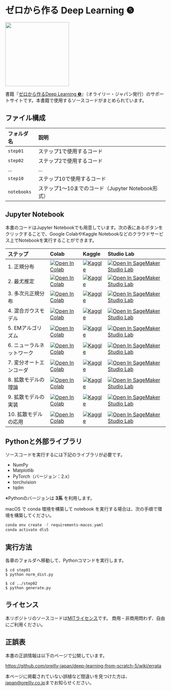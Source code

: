 ゼロから作る Deep Learning ❺
=============================

[<img src="https://raw.githubusercontent.com/oreilly-japan/deep-learning-from-scratch-5/images/cover.png" width="200px">](https://www.amazon.co.jp/dp/4814400594/)


書籍『[ゼロから作るDeep Learning ❺](https://www.amazon.co.jp/dp/4814400594/)』（オライリー・ジャパン発行）のサポートサイトです。本書籍で使用するソースコードがまとめられています。


## ファイル構成

|フォルダ名 |説明                             |
|:--        |:--                              |
|`step01`   |ステップ1で使用するコード  |
|`step02`   |ステップ2で使用するコード  |
|...        |...                              |
|`step10`   |ステップ10で使用するコード |
|`notebooks`   |ステップ1〜10までのコード（Jupyter Notebook形式）|


## Jupyter Notebook

本書のコードはJupyter Notebookでも用意しています。次の表にあるボタンをクリックすることで、Google ColabやKaggle Notebookなどのクラウドサービス上でNotebookを実行することができます。

| ステップ | Colab | Kaggle | Studio Lab |
| :--- | :--- | :--- | :--- |
| 1. 正規分布 | [![Open In Colab](https://colab.research.google.com/assets/colab-badge.svg)](https://colab.research.google.com/github/oreilly-japan/deep-learning-from-scratch-5/blob/master/notebooks/01_normal.ipynb) | [![Kaggle](https://kaggle.com/static/images/open-in-kaggle.svg)](https://kaggle.com/kernels/welcome?src=https://github.com/oreilly-japan/deep-learning-from-scratch-5/blob/master/notebooks/01_normal.ipynb) | [![Open In SageMaker Studio Lab](https://studiolab.sagemaker.aws/studiolab.svg)](https://studiolab.sagemaker.aws/import/github/oreilly-japan/deep-learning-from-scratch-5/blob/master/notebooks/01_normal.ipynb) |
| 2. 最尤推定 | [![Open In Colab](https://colab.research.google.com/assets/colab-badge.svg)](https://colab.research.google.com/github/oreilly-japan/deep-learning-from-scratch-5/blob/master/notebooks/02_mle.ipynb) | [![Kaggle](https://kaggle.com/static/images/open-in-kaggle.svg)](https://kaggle.com/kernels/welcome?src=https://github.com/oreilly-japan/deep-learning-from-scratch-5/blob/master/notebooks/02_mle.ipynb) | [![Open In SageMaker Studio Lab](https://studiolab.sagemaker.aws/studiolab.svg)](https://studiolab.sagemaker.aws/import/github/oreilly-japan/deep-learning-from-scratch-5/blob/master/notebooks/02_mle.ipynb) |
| 3. 多次元正規分布 | [![Open In Colab](https://colab.research.google.com/assets/colab-badge.svg)](https://colab.research.google.com/github/oreilly-japan/deep-learning-from-scratch-5/blob/master/notebooks/03_multi_normal.ipynb) | [![Kaggle](https://kaggle.com/static/images/open-in-kaggle.svg)](https://kaggle.com/kernels/welcome?src=https://github.com/oreilly-japan/deep-learning-from-scratch-5/blob/master/notebooks/03_multi_normal.ipynb) | [![Open In SageMaker Studio Lab](https://studiolab.sagemaker.aws/studiolab.svg)](https://studiolab.sagemaker.aws/import/github/oreilly-japan/deep-learning-from-scratch-5/blob/master/notebooks/03_multi_normal.ipynb) |
| 4. 混合ガウスモデル | [![Open In Colab](https://colab.research.google.com/assets/colab-badge.svg)](https://colab.research.google.com/github/oreilly-japan/deep-learning-from-scratch-5/blob/master/notebooks/04_gmm.ipynb) | [![Kaggle](https://kaggle.com/static/images/open-in-kaggle.svg)](https://kaggle.com/kernels/welcome?src=https://github.com/oreilly-japan/deep-learning-from-scratch-5/blob/master/notebooks/04_gmm.ipynb) | [![Open In SageMaker Studio Lab](https://studiolab.sagemaker.aws/studiolab.svg)](https://studiolab.sagemaker.aws/import/github/oreilly-japan/deep-learning-from-scratch-5/blob/master/notebooks/04_gmm.ipynb) |
| 5. EMアルゴリズム | [![Open In Colab](https://colab.research.google.com/assets/colab-badge.svg)](https://colab.research.google.com/github/oreilly-japan/deep-learning-from-scratch-5/blob/master/notebooks/05_em.ipynb) | [![Kaggle](https://kaggle.com/static/images/open-in-kaggle.svg)](https://kaggle.com/kernels/welcome?src=https://github.com/oreilly-japan/deep-learning-from-scratch-5/blob/master/notebooks/05_em.ipynb) | [![Open In SageMaker Studio Lab](https://studiolab.sagemaker.aws/studiolab.svg)](https://studiolab.sagemaker.aws/import/github/oreilly-japan/deep-learning-from-scratch-5/blob/master/notebooks/05_em.ipynb) |
| 6. ニューラルネットワーク | [![Open In Colab](https://colab.research.google.com/assets/colab-badge.svg)](https://colab.research.google.com/github/oreilly-japan/deep-learning-from-scratch-5/blob/master/notebooks/06_pytorch.ipynb) | [![Kaggle](https://kaggle.com/static/images/open-in-kaggle.svg)](https://kaggle.com/kernels/welcome?src=https://github.com/oreilly-japan/deep-learning-from-scratch-5/blob/master/notebooks/06_pytorch.ipynb) | [![Open In SageMaker Studio Lab](https://studiolab.sagemaker.aws/studiolab.svg)](https://studiolab.sagemaker.aws/import/github/oreilly-japan/deep-learning-from-scratch-5/blob/master/notebooks/06_pytorch.ipynb) |
| 7. 変分オートエンコーダ | [![Open In Colab](https://colab.research.google.com/assets/colab-badge.svg)](https://colab.research.google.com/github/oreilly-japan/deep-learning-from-scratch-5/blob/master/notebooks/07_vae.ipynb) | [![Kaggle](https://kaggle.com/static/images/open-in-kaggle.svg)](https://kaggle.com/kernels/welcome?src=https://github.com/oreilly-japan/deep-learning-from-scratch-5/blob/master/notebooks/07_vae.ipynb) | [![Open In SageMaker Studio Lab](https://studiolab.sagemaker.aws/studiolab.svg)](https://studiolab.sagemaker.aws/import/github/oreilly-japan/deep-learning-from-scratch-5/blob/master/notebooks/07_vae.ipynb) |
| 8. 拡散モデルの理論 | [![Open In Colab](https://colab.research.google.com/assets/colab-badge.svg)](https://colab.research.google.com/github/oreilly-japan/deep-learning-from-scratch-5/blob/master/notebooks/08_hvae.ipynb) | [![Kaggle](https://kaggle.com/static/images/open-in-kaggle.svg)](https://kaggle.com/kernels/welcome?src=https://github.com/oreilly-japan/deep-learning-from-scratch-5/blob/master/notebooks/08_hvae.ipynb) | [![Open In SageMaker Studio Lab](https://studiolab.sagemaker.aws/studiolab.svg)](https://studiolab.sagemaker.aws/import/github/oreilly-japan/deep-learning-from-scratch-5/blob/master/notebooks/08_hvae.ipynb) |
| 9. 拡散モデルの実装 | [![Open In Colab](https://colab.research.google.com/assets/colab-badge.svg)](https://colab.research.google.com/github/oreilly-japan/deep-learning-from-scratch-5/blob/master/notebooks/09_diffusion.ipynb) | [![Kaggle](https://kaggle.com/static/images/open-in-kaggle.svg)](https://kaggle.com/kernels/welcome?src=https://github.com/oreilly-japan/deep-learning-from-scratch-5/blob/master/notebooks/09_diffusion.ipynb) | [![Open In SageMaker Studio Lab](https://studiolab.sagemaker.aws/studiolab.svg)](https://studiolab.sagemaker.aws/import/github/oreilly-japan/deep-learning-from-scratch-5/blob/master/notebooks/09_diffusion.ipynb) |
| 10.  拡散モデルの応用 | [![Open In Colab](https://colab.research.google.com/assets/colab-badge.svg)](https://colab.research.google.com/github/oreilly-japan/deep-learning-from-scratch-5/blob/master/notebooks/10_diffusion2.ipynb) | [![Kaggle](https://kaggle.com/static/images/open-in-kaggle.svg)](https://kaggle.com/kernels/welcome?src=https://github.com/oreilly-japan/deep-learning-from-scratch-5/blob/master/notebooks/10_diffusion2.ipynb) | [![Open In SageMaker Studio Lab](https://studiolab.sagemaker.aws/studiolab.svg)](https://studiolab.sagemaker.aws/import/github/oreilly-japan/deep-learning-from-scratch-5/blob/master/notebooks/10_diffusion2.ipynb) |


## Pythonと外部ライブラリ

ソースコードを実行するには下記のライブラリが必要です。

* NumPy
* Matplotlib
* PyTorch（バージョン：2.x）
* torchvision
* tqdm

※Pythonのバージョンは **3系** を利用します。

macOS で conda 環境を構築して notebook を実行する場合は、次の手順で環境を構築してください。
```bash
conda env create -f requirements-macos.yaml
conda activate dls5
```

## 実行方法

各章のフォルダへ移動して、Pythonコマンドを実行します。

```
$ cd step01
$ python norm_dist.py

$ cd ../step02
$ python generate.py
```


<!--
## クラウドサービスでの実行

本書のコードは次の表にあるボタンをクリックすることで、AWSの無料の計算環境である[Amazon SageMaker Studio Lab](https://studiolab.sagemaker.aws/)上に実行できます(事前に[メールアドレスによる登録](https://studiolab.sagemaker.aws/requestAccount)が必要です)。SageMaker Studio Labの使い方は[こちら](https://github.com/aws-sagemaker-jp/awesome-studio-lab-jp/blob/main/README_usage.md)をご覧ください。[Amazon SageMaker Studio Lab Community](https://github.com/aws-studiolab-jp/awesome-studio-lab-jp)で最新情報が取得できます。

|フォルダ名 |Amazon SageMaker Studio Lab
|:--        |:--                          |
|step01       |[![Open In SageMaker Studio Lab](https://studiolab.sagemaker.aws/studiolab.svg)](https://studiolab.sagemaker.aws/import/github/oreilly-japan/deep-learning-from-scratch-5/blob/master/notebooks/step01.ipynb)|
|step02       |[![Open In SageMaker Studio Lab](https://studiolab.sagemaker.aws/studiolab.svg)](https://studiolab.sagemaker.aws/import/github/oreilly-japan/deep-learning-from-scratch-5/blob/master/notebooks/step02.ipynb)|
|step03       |[![Open In SageMaker Studio Lab](https://studiolab.sagemaker.aws/studiolab.svg)](https://studiolab.sagemaker.aws/import/github/oreilly-japan/deep-learning-from-scratch-5/blob/master/notebooks/step03.ipynb)|
|step04       |[![Open In SageMaker Studio Lab](https://studiolab.sagemaker.aws/studiolab.svg)](https://studiolab.sagemaker.aws/import/github/oreilly-japan/deep-learning-from-scratch-5/blob/master/notebooks/step04.ipynb)|
|step05       |[![Open In SageMaker Studio Lab](https://studiolab.sagemaker.aws/studiolab.svg)](https://studiolab.sagemaker.aws/import/github/oreilly-japan/deep-learning-from-scratch-5/blob/master/notebooks/step05.ipynb)|
|step06       |[![Open In SageMaker Studio Lab](https://studiolab.sagemaker.aws/studiolab.svg)](https://studiolab.sagemaker.aws/import/github/oreilly-japan/deep-learning-from-scratch-5/blob/master/notebooks/step06.ipynb)|
|step07       |[![Open In SageMaker Studio Lab](https://studiolab.sagemaker.aws/studiolab.svg)](https://studiolab.sagemaker.aws/import/github/oreilly-japan/deep-learning-from-scratch-5/blob/master/notebooks/step07.ipynb)|
|step08       |[![Open In SageMaker Studio Lab](https://studiolab.sagemaker.aws/studiolab.svg)](https://studiolab.sagemaker.aws/import/github/oreilly-japan/deep-learning-from-scratch-5/blob/master/notebooks/step08.ipynb)|
|step09       |[![Open In SageMaker Studio Lab](https://studiolab.sagemaker.aws/studiolab.svg)](https://studiolab.sagemaker.aws/import/github/oreilly-japan/deep-learning-from-scratch-5/blob/master/notebooks/step09.ipynb)|
|step10       |[![Open In SageMaker Studio Lab](https://studiolab.sagemaker.aws/studiolab.svg)](https://studiolab.sagemaker.aws/import/github/oreilly-japan/deep-learning-from-scratch-5/blob/master/notebooks/step10.ipynb)|
 -->


## ライセンス

本リポジトリのソースコードは[MITライセンス](http://www.opensource.org/licenses/MIT)です。
商用・非商用問わず、自由にご利用ください。


## 正誤表

本書の正誤情報は以下のページで公開しています。

https://github.com/oreilly-japan/deep-learning-from-scratch-5/wiki/errata

本ページに掲載されていない誤植など間違いを見つけた方は、[japan@oreilly.co.jp](<mailto:japan@oreilly.co.jp>)までお知らせください。